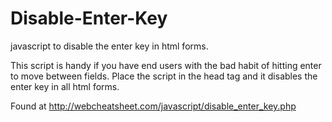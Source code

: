 Disable-Enter-Key
=================

javascript to disable the enter key in html forms.

This script is handy if you have end users with the bad habit of hitting enter to move between fields. 
Place the script in the head tag and it disables the enter key in all html forms.

Found at http://webcheatsheet.com/javascript/disable_enter_key.php

